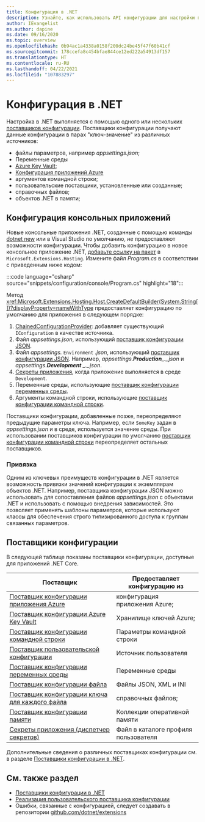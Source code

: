```yaml
---
title: Конфигурация в .NET
description: Узнайте, как использовать API конфигурации для настройки приложений .NET.
author: IEvangelist
ms.author: dapine
ms.date: 09/16/2020
ms.topic: overview
ms.openlocfilehash: 0b94ac1a4338a0158f200dc24be45f47f60b41cf
ms.sourcegitcommit: 178ccefa8c454bfae844ce12ed222a54913df157
ms.translationtype: HT
ms.contentlocale: ru-RU
ms.lasthandoff: 04/22/2021
ms.locfileid: "107883297"
---
```

# <a name="configuration-in-net"></a>Конфигурация в .NET

Настройка в .NET выполняется с помощью одного или нескольких [поставщиков конфигурации](#configuration-providers). Поставщики конфигурации получают данные конфигурации в парах "ключ-значение" из различных источников:

- файлы параметров, например *appsettings.json*;
- Переменные среды
- [Azure Key Vault](/azure/key-vault/general/overview);
- [Конфигурация приложений Azure](/azure/azure-app-configuration/overview)
- аргументов командной строки;
- пользовательские поставщики, установленные или созданные;
- справочных файлов;
- объектов .NET в памяти;

## <a name="configure-console-apps"></a>Конфигурация консольных приложений

Новые консольные приложения .NET, созданные с помощью команды [dotnet new](../tools/dotnet-new.md) или в Visual Studio по умолчанию, *не* предоставляют возможности конфигурации. Чтобы добавить конфигурацию в новое консольное приложение .NET, [добавьте ссылку на пакет](../tools/dotnet-add-package.md) в `Microsoft.Extensions.Hosting`. Измените файл *Program.cs* в соответствии с приведенным ниже кодом:

:::code language="csharp" source="snippets/configuration/console/Program.cs" highlight="18":::

Метод <xref:Microsoft.Extensions.Hosting.Host.CreateDefaultBuilder(System.String[])?displayProperty=nameWithType> предоставляет конфигурацию по умолчанию для приложения в следующем порядке:

1. [ChainedConfigurationProvider](xref:Microsoft.Extensions.Configuration.ChainedConfigurationSource): добавляет существующий `IConfiguration` в качестве источника.
1. Файл *appsettings.json*, использующий [поставщик конфигурации JSON](configuration-providers.md#file-configuration-provider).
1. Файл *appsettings.* `Environment` *.json*, использующий [поставщик конфигурации JSON](configuration-providers.md#file-configuration-provider). Например, *appsettings*.***Production**_._json* и *appsettings*.***Development** _._json*.
1. [Секреты приложения](/aspnet/core/security/app-secrets), когда приложение выполняется в среде `Development`.
1. Переменные среды, использующие [поставщик конфигурации переменных среды](configuration-providers.md#environment-variable-configuration-provider).
1. Аргументы командной строки, использующие [поставщик конфигурации командной строки](configuration-providers.md#command-line-configuration-provider).

Поставщики конфигурации, добавленные позже, переопределяют предыдущие параметры ключа. Например, если `SomeKey` задан в *appsettings.json* и в среде, используется значение среды. При использовании поставщиков конфигурации по умолчанию [поставщик конфигурации командной строки](configuration-providers.md#command-line-configuration-provider) переопределяет остальных поставщиков.

### <a name="binding"></a>Привязка

Одним из ключевых преимуществ конфигурации в .NET является возможность привязки значений конфигурации к экземплярам объектов .NET. Например, поставщика конфигурации JSON можно использовать для сопоставления файлов *appsettings.json* с объектами .NET и использовать с помощью внедрения зависимостей. Это позволяет применять шаблоны параметров, которые используют классы для обеспечения строго типизированного доступа к группам связанных параметров.

## <a name="configuration-providers"></a>Поставщики конфигурации

В следующей таблице показаны поставщики конфигурации, доступные для приложений .NET Core.

| Поставщик                                                                                                               | Предоставляет конфигурацию из        |
|------------------------------------------------------------------------------------------------------------------------|------------------------------------|
| [Поставщик конфигурации приложения Azure](/azure/azure-app-configuration/quickstart-aspnet-core-app)                          | конфигурация приложения Azure;            |
| [Поставщик конфигурации Azure Key Vault](/azure/key-vault/general/tutorial-net-virtual-machine)                        | Хранилище ключей Azure;                    |
| [Поставщик конфигурации командной строки](configuration-providers.md#command-line-configuration-provider)                  | Параметры командной строки            |
| [Поставщик пользовательской конфигурации](custom-configuration-provider.md)                                                      | Источник пользователя                      |
| [Поставщик конфигурации переменных среды](configuration-providers.md#environment-variable-configuration-provider) | Переменные среды              |
| [Поставщик конфигурации файла](configuration-providers.md#file-configuration-provider)                                  | Файлы JSON, XML и INI           |
| [Поставщик конфигурации ключа для каждого файла](configuration-providers.md#key-per-file-configuration-provider)                  | справочных файлов;                    |
| [Поставщик конфигурации памяти](configuration-providers.md#memory-configuration-provider)                              | Коллекции оперативной памяти              |
| [Секреты приложения (диспетчер секретов)](/aspnet/core/security/app-secrets)                                                      | Файл в каталоге профиля пользователя |

Дополнительные сведения о различных поставщиках конфигурации см. в разделе [Поставщики конфигурации в .NET](configuration-providers.md).

## <a name="see-also"></a>См. также раздел

- [Поставщики конфигурации в .NET](configuration-providers.md)
- [Реализация пользовательского поставщика конфигурации](custom-configuration-provider.md)
- Ошибки, связанные с конфигурацией, следует создавать в репозитории [github.com/dotnet/extensions](https://github.com/dotnet/extensions/issues)

